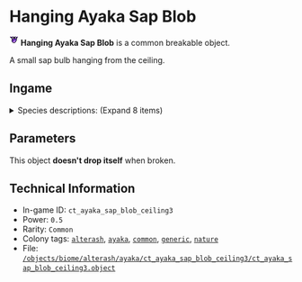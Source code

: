 # Hanging Ayaka Sap Blob

<img src="https://raw.githubusercontent.com/Ceterai/Enternia/main/objects/biome/alterash/ayaka/ct_ayaka_sap_blob_ceiling3/icon.png" alt="Hanging Ayaka Sap Blob icon" loading="lazy" height=16px width="auto" /> **Hanging Ayaka Sap Blob** is a common breakable object.

A small sap bulb hanging from the ceiling.

## Ingame

<details><summary>Species descriptions: (Expand 8 items)</summary>

- Alta: A bulb of ionic sap. I can gather it for cooking.
- Apex: A resin deposit. It appears to be dripping.
- Avian: A disgusting resin ball.
- Floran: Electric sssap is everywhere. It'ss very sssweet and ssssour.
- Glitch: Disgusted. A viscous resin deposit.
- Human: Resin isn't pleasent to touch.
- Hylotl: A blob of purple resin.
- Novakid: Oozing resin.

</details>

## Parameters

This object **doesn't drop itself** when broken.

## Technical Information

- In-game ID: `ct_ayaka_sap_blob_ceiling3`
- Power: `0.5`
- Rarity: `Common`
- Colony tags: [`alterash`](https://ceterai.github.io/MyEnternia/Wiki/Tags/Alterash), [`ayaka`](https://ceterai.github.io/MyEnternia/Wiki/Tags/Ayaka), [`common`](https://ceterai.github.io/MyEnternia/Wiki/Tags/Common), [`generic`](https://ceterai.github.io/MyEnternia/Wiki/Tags/Generic), [`nature`](https://ceterai.github.io/MyEnternia/Wiki/Tags/Nature)
- File: [`/objects/biome/alterash/ayaka/ct_ayaka_sap_blob_ceiling3/ct_ayaka_sap_blob_ceiling3.object`](https://github.com/Ceterai/Enternia/blob/main/objects/biome/alterash/ayaka/ct_ayaka_sap_blob_ceiling3/ct_ayaka_sap_blob_ceiling3.object)
